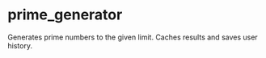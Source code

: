 # prime_generator

Generates prime numbers to the given limit. Caches results and saves user history.